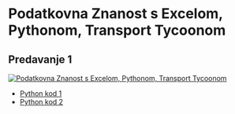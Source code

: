 # Podatkovna Znanost s Excelom, Pythonom, Transport Tycoonom

## Predavanje 1

[![Podatkovna Znanost s Excelom, Pythonom, Transport Tycoonom](https://img.youtube.com/vi/LbvZfq5BF28/0.jpg)](https://www.youtube.com/watch?v=LbvZfq5BF28)

* [Python kod 1](01_1.py)
* [Python kod 2](01_2.py)
